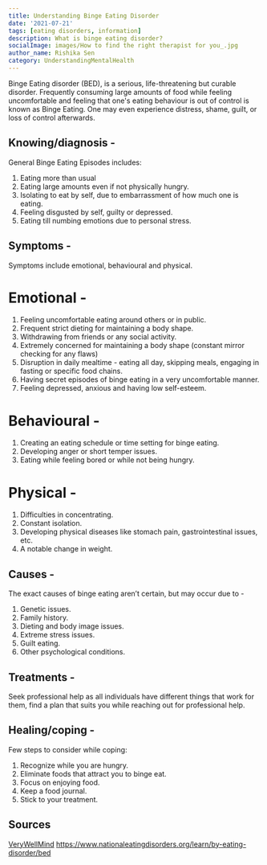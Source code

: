 ```yaml
---  
title: Understanding Binge Eating Disorder
date: '2021-07-21'  
tags: [eating disorders, information]  
description: What is binge eating disorder? 
socialImage: images/How to find the right therapist for you_.jpg
author_name: Rishika Sen
category: UnderstandingMentalHealth
---  
```

Binge Eating disorder (BED), is a serious, life-threatening but curable disorder. Frequently consuming large amounts of food while feeling uncomfortable and feeling that one's eating behaviour is out of control is known as Binge Eating.
One may even experience distress, shame, guilt, or loss of control afterwards.

## Knowing/diagnosis -
General Binge Eating Episodes includes:
  1. Eating more than usual
  2. Eating large amounts even if not physically hungry.
  3. Isolating to eat by self, due to embarrassment of how much one is eating.
  4. Feeling disgusted by self, guilty or depressed.
  5. Eating till numbing emotions due to personal stress.

## Symptoms -

Symptoms include emotional, behavioural and physical.

# Emotional - 
  1. Feeling uncomfortable eating around others or in public.
  2. Frequent strict dieting for maintaining a body shape. 
  3. Withdrawing from friends or any social activity.
  4. Extremely concerned for maintaining a body shape (constant mirror checking for any flaws)
  5. Disruption in daily mealtime - eating all day, skipping meals, engaging in fasting or specific food chains.
  6. Having secret episodes of binge eating in a very uncomfortable manner.
  7. Feeling depressed, anxious and having low self-esteem.

# Behavioural -
  1. Creating an eating schedule or time setting for binge eating.
  2. Developing anger or short temper issues.
  3. Eating while feeling bored or while not being hungry.

# Physical -
  1. Difficulties in concentrating.
  2. Constant isolation.
  3. Developing physical diseases like stomach pain, gastrointestinal issues, etc.
  4. A notable change in weight. 

## Causes - 

The exact causes of binge eating aren’t certain, but may occur due to -
  1. Genetic issues.
  2. Family history.
  3. Dieting and body image issues.
  4. Extreme stress issues.
  5. Guilt eating.
  6. Other psychological conditions.

## Treatments -
  Seek professional help as all individuals have different things that work for them, find a plan that suits you while reaching out for professional help.

## Healing/coping -
Few steps to consider while coping:
  1. Recognize while you are hungry.
  2. Eliminate foods that attract you to binge eat.
  3. Focus on enjoying food.
  4. Keep a food journal.
  5. Stick to your treatment.

## Sources
[VeryWellMind](https://www.verywellmind.com/when-does-overeating-become-binge-eating-3495807)
https://www.nationaleatingdisorders.org/learn/by-eating-disorder/bed
